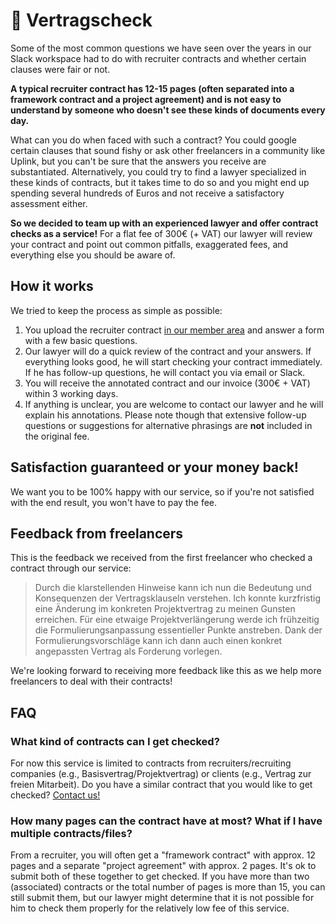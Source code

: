 # 📝 Vertragscheck

Some of the most common questions we have seen over the years in our Slack workspace had to do with recruiter contracts and whether certain clauses were fair or not.

**A typical recruiter contract has 12-15 pages (often separated into a framework contract and a project agreement) and is not easy to understand by someone who doesn't see these kinds of documents every day.**

What can you do when faced with such a contract? You could google certain clauses that sound fishy or ask other freelancers in a community like Uplink, but you can't be sure that the answers you receive are substantiated. Alternatively, you could try to find a lawyer specialized in these kinds of contracts, but it takes time to do so and you might end up spending several hundreds of Euros and not receive a satisfactory assessment either.

**So we decided to team up with an experienced lawyer and offer contract checks as a service!** For a flat fee of 300€ (+ VAT) our lawyer will review your contract and point out common pitfalls, exaggerated fees, and everything else you should be aware of.

## How it works

We tried to keep the process as simple as possible:

1. You upload the recruiter contract [in our member area](https://my.uplink.tech/services/contract_checks) and answer a form with a few basic questions.
2. Our lawyer will do a quick review of the contract and your answers. If everything looks good, he will start checking your contract immediately. If he has follow-up questions, he will contact you via email or Slack.
3. You will receive the annotated contract and our invoice (300€ + VAT) within 3 working days.
4. If anything is unclear, you are welcome to contact our lawyer and he will explain his annotations. Please note though that extensive follow-up questions or suggestions for alternative phrasings are **not** included in the original fee.

## Satisfaction guaranteed or your money back!

We want you to be 100% happy with our service, so if you're not satisfied with the end result, you won't have to pay the fee.

## Feedback from freelancers

This is the feedback we received from the first freelancer who checked a contract through our service:

> Durch die klarstellenden Hinweise kann ich nun die Bedeutung und Konsequenzen der Vertragsklauseln verstehen. Ich konnte kurzfristig eine Änderung im konkreten Projektvertrag zu meinen Gunsten erreichen. Für eine etwaige Projektverlängerung werde ich frühzeitig die Formulierungsanpassung essentieller Punkte anstreben. Dank der Formulierungsvorschläge kann ich dann auch einen konkret angepassten Vertrag als Forderung vorlegen.

We're looking forward to receiving more feedback like this as we help more freelancers to deal with their contracts!

## FAQ

### What kind of contracts can I get checked?

For now this service is limited to contracts from recruiters/recruiting companies (e.g., Basisvertrag/Projektvertrag) or clients (e.g., Vertrag zur freien Mitarbeit). Do you have a similar contract that you would like to get checked? [Contact us!](mailto:hello@uplink.tech)

### How many pages can the contract have at most? What if I have multiple contracts/files?

From a recruiter, you will often get a "framework contract" with approx. 12 pages and a separate "project agreement" with approx. 2 pages. It's ok to submit both of these together to get checked. If you have more than two (associated) contracts or the total number of pages is more than 15, you can still submit them, but our lawyer might determine that it is not possible for him to check them properly for the relatively low fee of this service.
